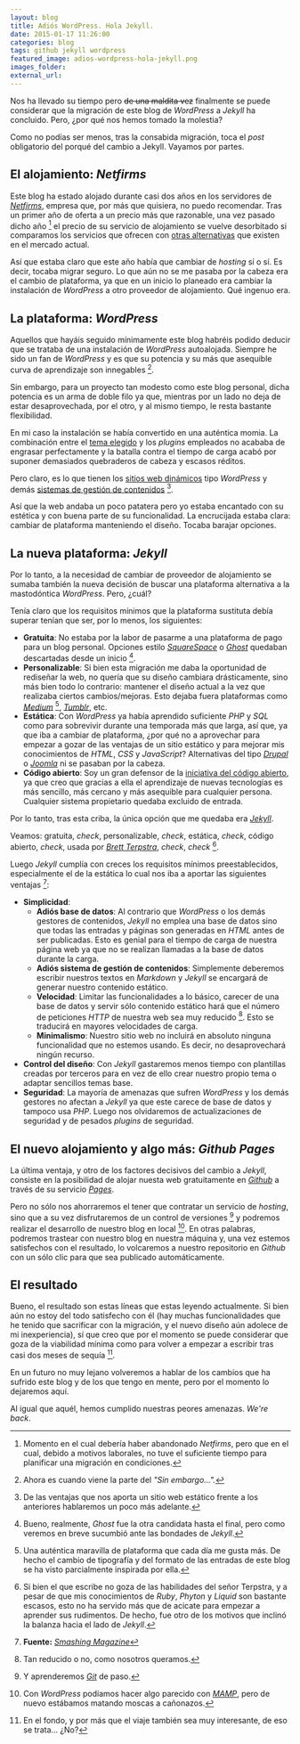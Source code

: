 ```yaml
---
layout: blog
title: Adiós WordPress. Hola Jekyll.
date: 2015-01-17 11:26:00
categories: blog
tags: github jekyll wordpress 
featured_image: adios-wordpress-hola-jekyll.png
images_folder:
external_url:
---
```

Nos ha llevado su tiempo pero <strike>de una maldita vez</strike> finalmente se puede considerar que la migración de este blog de *WordPress* a *Jekyll* ha concluido. Pero, ¿por qué nos hemos tomado la molestia?<Sigue Leyendo>

Como no podías ser menos, tras la consabida migración, toca el *post* obligatorio del porqué del cambio a Jekyll. Vayamos por partes.


## El alojamiento: *Netfirms*
Este blog ha estado alojado durante casi dos años en los servidores de [*Netfirms*](http://www.netfirms.com), empresa que, por más que quisiera, no puedo recomendar. Tras un primer año de oferta a un precio más que razonable, una vez pasado dicho año [^1] el precio de su servicio de alojamiento se vuelve desorbitado si comparamos los servicios que ofrecen con [otras alternativas](http://www.stablehost.com) que existen en el mercado actual.

[^1]: Momento en el cual debería haber abandonado *Netfirms*, pero que en el cual, debido a motivos laborales, no tuve el suficiente tiempo para planificar una migración en condiciones.

Así que estaba claro que este año había que cambiar de *hosting* sí o sí. Es decir, tocaba migrar seguro. Lo que aún no se me pasaba por la cabeza era el cambio de plataforma, ya que en un inicio lo planeado era cambiar la instalación de *WordPress* a otro proveedor de alojamiento. Qué ingenuo era.


## La plataforma: *WordPress*
Aquellos que hayáis seguido mínimamente este blog habréis podido deducir que se trataba de una instalación de *WordPress* autoalojada. Siempre he sido un fan de *WordPress* y es que su potencia y su más que asequible curva de aprendizaje son innegables [^2].

[^2]: Ahora es cuando viene la parte del *"Sin embargo...".*

Sin embargo, para un proyecto tan modesto como este blog personal, dicha potencia es un arma de doble filo ya que, mientras por un lado no deja de estar desaprovechada, por el otro, y al mismo tiempo, le resta bastante flexibilidad.

En mi caso la instalación se había convertido en una auténtica momia. La combinación entre el [tema elegido](https://array.is/themes/typable-wordpress-theme/) y los *plugins* empleados no acababa de engrasar perfectamente y la batalla contra el tiempo de carga acabó por suponer demasiados quebraderos de cabeza y escasos réditos.

Pero claro, es lo que tienen los [sitios web dinámicos](http://en.m.wikipedia.org/wiki/Dynamic_web_page) tipo *WordPress* y demás [sistemas de gestión de contenidos](http://es.m.wikipedia.org/wiki/Sistema_de_gesti%C3%B3n_de_contenido) [^3].

[^3]: De las ventajas que nos aporta un sitio web estático frente a los anteriores hablaremos un poco más adelante.

Así que la web andaba un poco patatera pero yo estaba encantado con su estética y con buena parte de su funcionalidad. La encrucijada estaba clara: cambiar de plataforma manteniendo el diseño. Tocaba barajar opciones.


## La nueva plataforma: *Jekyll*
Por lo tanto, a la necesidad de cambiar de proveedor de alojamiento se sumaba también la nueva decisión de buscar una plataforma alternativa a la mastodóntica *WordPress*. Pero, ¿cuál?

Tenía claro que los requisitos mínimos que la plataforma sustituta debía superar tenían que ser, por lo menos, los siguientes:

* **Gratuita**: No estaba por la labor de pasarme a una plataforma de pago para un blog personal. Opciones estilo [*SquareSpace*](http://www.squarespace.com) o [*Ghost*](https://ghost.org) quedaban descartadas desde un inicio [^4].
* **Personalizable**: Si bien esta migración me daba la oportunidad de rediseñar la web, no quería que su diseño cambiara drásticamente, sino más bien todo lo contrario: mantener el diseño actual a la vez que realizaba ciertos cambios/mejoras. Esto dejaba fuera plataformas como [*Medium*](https://medium.com/@asiertejada) [^5], [*Tumblr*](http://asiertejada.tumblr.com), etc.
*  **Estática**: Con *WordPress* ya había aprendido suficiente *PHP* y *SQL* como para sobrevivir durante una temporada más que larga, así que, ya que iba a cambiar de plataforma, ¿por qué no a aprovechar para empezar a gozar de las ventajas de un sitio estático y para mejorar mis conocimientos de *HTML*, *CSS* y *JavaScript*? Alternativas del tipo [*Drupal*](https://www.drupal.org) o [*Joomla*](http://joomla.org) ni se pasaban por la cabeza.
* **Código abierto**: Soy un gran defensor de la [iniciativa del código abierto](http://opensource.org), ya que creo que gracias a ella el aprendizaje de nuevas tecnologías es más sencillo, más cercano y más asequible para cualquier persona. Cualquier sistema propietario quedaba excluido de entrada.

[^4]: Bueno, realmente, *Ghost* fue la otra candidata hasta el final, pero como veremos en breve sucumbió ante las bondades de *Jekyll*.

[^5]: Una auténtica maravilla de plataforma que cada día me gusta más. De hecho el cambio de tipografía y del formato de las entradas de este blog se ha visto parcialmente inspirada por ella.

Por lo tanto, tras esta criba, la única opción que me quedaba era [*Jekyll*](http://jekyllrb.com). 

Veamos: gratuita, *check*, personalizable, *check*, estática, *check*, código abierto, *check*, usada por [*Brett Terpstra*](http://brettterpstra.com), *check*, *check* [^6].

[^6]: Si bien el que escribe no goza de las habilidades del señor Terpstra, y a pesar de que mis conocimientos de *Ruby*, *Phyton* y *Liquid* son bastante escasos, esto no ha servido más que de acicate para empezar a aprender sus rudimentos. De hecho, fue otro de los motivos que inclinó la balanza hacia el lado de *Jekyll*.

Luego *Jekyll* cumplía con creces los requisitos mínimos preestablecidos, especialmente el de la estática lo cual nos iba a aportar las siguientes ventajas [^7]:

* **Simplicidad**:  
	* **Adiós base de datos**: Al contrario que *WordPress* o los demás gestores de contenidos, *Jekyll* no emplea una base de datos sino que todas las entradas y páginas son generadas en *HTML* antes de ser publicadas. Esto es genial para el tiempo de carga de nuestra página web ya que no se realizan llamadas a la base de datos durante la carga.
	* **Adiós sistema de gestión de contenidos**: Simplemente deberemos escribir nuestros textos en *Markdown* y *Jekyll* se encargará de generar nuestro contenido estático. 
	* **Velocidad**: Limitar las funcionalidades a lo básico, carecer de una base de datos y servir sólo contenido estático hará que el número de peticiones *HTTP* de nuestra web sea muy reducido [^8]. Esto se traducirá en mayores velocidades de carga.
	* **Minimalismo**: Nuestro sitio web no incluirá en absoluto ninguna funcionalidad que no estemos usando. Es decir, no desaprovechará ningún recurso.
* **Control del diseño**: Con *Jekyll* gastaremos menos tiempo con plantillas creadas por terceros para en vez de ello crear nuestro propio tema o adaptar sencillos temas base.
* **Seguridad**: La mayoría de amenazas que sufren *WordPress* y los demás gestores no afectan a *Jekyll* ya que este carece de base de datos y tampoco usa *PHP*. Luego nos olvidaremos de actualizaciones de seguridad y de pesados *plugins* de seguridad.

[^7]: **Fuente:** [*Smashing Magazine*](http://www.smashingmagazine.com/2014/08/01/build-blog-jekyll-github-pages/)

[^8]: Tan reducido o no, como nosotros queramos.

## El nuevo alojamiento y algo más: *Github Pages*
La última ventaja, y otro de los factores decisivos del cambio a *Jekyll*, consiste en la posibilidad de alojar nuesta web gratuitamente en [*Github*](http://es.wikipedia.org/wiki/GitHub) a través de su servicio [*Pages*](https://pages.github.com).

Pero no sólo nos ahorraremos el tener que contratar un servicio de *hosting*, sino que a su vez disfrutaremos de un control de versiones [^9] y podremos realizar el desarrollo de nuestro blog en local [^10]. En otras palabras, podremos trastear con nuestro blog en nuestra máquina y, una vez estemos satisfechos con el resultado, lo volcaremos a nuestro repositorio en *Github* con un sólo clic para que sea publicado automáticamente.

[^9]: Y aprenderemos [*Git*](http://es.wikipedia.org/wiki/Git) de paso.

[^10]: Con *WordPress* podíamos hacer algo parecido con [*MAMP*](http://www.mamp.info/en/), pero de nuevo estábamos matando moscas a cañonazos.

## El resultado
Bueno, el resultado son estas líneas que estas leyendo actualmente. Si bien aún no estoy del todo satisfecho con él (hay muchas funcionalidades que he tenido que sacrificar con la migración, y el nuevo diseño aún adolece de mi inexperiencia), sí que creo que por el momento se puede considerar que goza de la viabilidad mínima como para volver a empezar a escribir tras casi dos meses de sequía [^11].

En un futuro no muy lejano volveremos a hablar de los cambios que ha sufrido este blog y de los que tengo en mente, pero por el momento lo dejaremos aquí.

Al igual que aquél, hemos cumplido nuestras peores amenazas. *We're back*.



[^11]: En el fondo, y por más que el viaje también sea muy interesante, de eso se trata… ¿No?